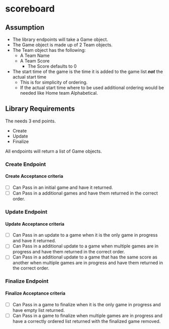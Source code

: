 # scoreboard

## Assumption

- The library endpoints will take a Game object.
- The Game object is made up of 2 Team objects.
- The Team object has the following:
  - A Team Name
  - A Team Score
    - The Score defaults to 0
- The start time of the game is the time it is added to the game list ***not*** the actual start time
  - This is for simplicity of ordering.
  - If the actual start time where to be used additional ordering would be needed like Home team Alphabetical.

## Library Requirements

The needs 3 end points.

- Create
- Update
- Finalize

All endpoints will return a list of Game objects.

### Create Endpoint

#### Create Acceptance criteria

- [ ] Can Pass in an initial game and have it returned.  
- [ ] Can Pass in a additional games and have them returned in the correct order.

### Update Endpoint

#### Update Acceptance criteria

- [ ] Can Pass in an update to a game when it is the only game in progress and have it returned.  
- [ ] Can Pass in a additional update to a game when multiple games are in progress and have them returned in the correct order.
- [ ] Can Pass in a additional update to a game that has the same score as another when multiple games are in progress and have them returned in the correct order.

### Finalize Endpoint

#### Finalize Acceptance criteria

- [ ] Can Pass in a game to finalize when it is the only game in progress and have empty list returned.
- [ ] Can Pass in a game to finalize when multiple games are in progress and have a correctly ordered list returned with the finalized game removed.
